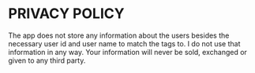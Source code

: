 # PRIVACY POLICY

The app does not store any information about the users besides the necessary user id and user name to match the tags to. I do not use that information in any way. Your information will never be sold, exchanged or given to any third party.
